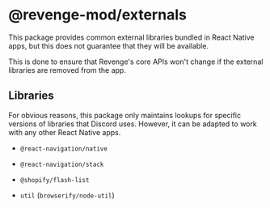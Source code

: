 # @revenge-mod/externals

This package provides common external libraries bundled in React Native apps, but this does not guarantee that they will be available.

This is done to ensure that Revenge's core APIs won't change if the external libraries are removed from the app.

## Libraries

For obvious reasons, this package only maintains lookups for specific versions of libraries that Discord uses.
However, it can be adapted to work with any other React Native apps.

- `@react-navigation/native`
- `@react-navigation/stack`

- `@shopify/flash-list`

- `util` (`browserify/node-util`)
  
